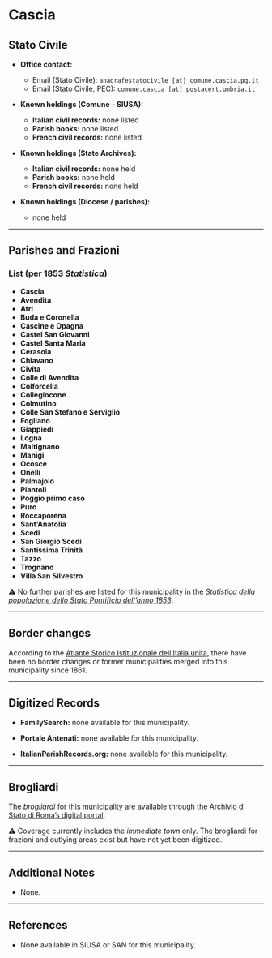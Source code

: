# Cascia

## Stato Civile

* **Office contact:**

  * Email (Stato Civile): `anagrafestatocivile [at] comune.cascia.pg.it`
  * Email (Stato Civile, PEC): `comune.cascia [at] postacert.umbria.it`

* **Known holdings (Comune – SIUSA):**

  * **Italian civil records:** none listed
  * **Parish books:** none listed
  * **French civil records:** none listed

* **Known holdings (State Archives):**

  * **Italian civil records:** none held
  * **Parish books:** none held
  * **French civil records:** none held

* **Known holdings (Diocese / parishes):**

  * none held

---

## Parishes and Frazioni

### List (per 1853 *Statistica*)

* **Cascia**
* **Avendita**
* **Atri**
* **Buda e Coronella**
* **Cascine e Opagna**
* **Castel San Giovanni**
* **Castel Santa Maria**
* **Cerasola**
* **Chiavano**
* **Civita**
* **Colle di Avendita**
* **Colforcella**
* **Collegiocone**
* **Colmutino**
* **Colle San Stefano e Serviglio**
* **Fogliano**
* **Giappiedi**
* **Logna**
* **Maltignano**
* **Manigi**
* **Ocosce**
* **Onelli**
* **Palmajolo**
* **Piantoli**
* **Poggio primo caso**
* **Puro**
* **Roccaporena**
* **Sant’Anatolia**
* **Scedi**
* **San Giorgio Scedi**
* **Santissima Trinità**
* **Tazzo**
* **Trognano**
* **Villa San Silvestro**

⚠️ No further parishes are listed for this municipality in the *[Statistica della popolazione dello Stato Pontificio dell’anno 1853](https://www.google.it/books/edition/Statistics_della_popolazione_dello_Stato/v6dCAQAAMAAJ)*.

---

## Border changes

According to the [Atlante Storico Istituzionale dell’Italia unita](http://dati.san.beniculturali.it/asi/local/), there have been no border changes or former municipalities merged into this municipality since 1861.

---

## Digitized Records

* **FamilySearch:** none available for this municipality.

* **Portale Antenati:** none available for this municipality.

* **ItalianParishRecords.org:** none available for this municipality.

---

## Brogliardi

The *brogliardi* for this municipality are available through the [Archivio di Stato di Roma’s digital portal](https://imagoarchiviodistatoroma.cultura.gov.it/Gregoriano/s_brogliardi.php?Provincia=Spoleto&Denominazione=Cascia).

⚠️ Coverage currently includes the *immediate town* only. The brogliardi for frazioni and outlying areas exist but have not yet been digitized.

---

## Additional Notes

* None.

---

## References

* None available in SIUSA or SAN for this municipality.
